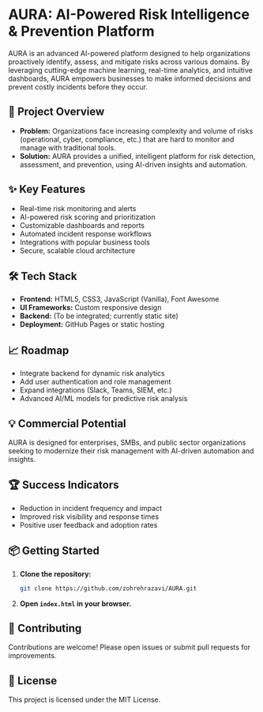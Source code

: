# AURA: AI-Powered Risk Intelligence & Prevention Platform

AURA is an advanced AI-powered platform designed to help organizations proactively identify, assess, and mitigate risks across various domains. By leveraging cutting-edge machine learning, real-time analytics, and intuitive dashboards, AURA empowers businesses to make informed decisions and prevent costly incidents before they occur.

## 🚀 Project Overview

- **Problem:** Organizations face increasing complexity and volume of risks (operational, cyber, compliance, etc.) that are hard to monitor and manage with traditional tools.
- **Solution:** AURA provides a unified, intelligent platform for risk detection, assessment, and prevention, using AI-driven insights and automation.

## ✨ Key Features

- Real-time risk monitoring and alerts
- AI-powered risk scoring and prioritization
- Customizable dashboards and reports
- Automated incident response workflows
- Integrations with popular business tools
- Secure, scalable cloud architecture

## 🛠️ Tech Stack

- **Frontend:** HTML5, CSS3, JavaScript (Vanilla), Font Awesome
- **UI Frameworks:** Custom responsive design
- **Backend:** (To be integrated; currently static site)
- **Deployment:** GitHub Pages or static hosting

## 📈 Roadmap

- Integrate backend for dynamic risk analytics
- Add user authentication and role management
- Expand integrations (Slack, Teams, SIEM, etc.)
- Advanced AI/ML models for predictive risk analysis

## 💡 Commercial Potential

AURA is designed for enterprises, SMBs, and public sector organizations seeking to modernize their risk management with AI-driven automation and insights.

## 🏆 Success Indicators

- Reduction in incident frequency and impact
- Improved risk visibility and response times
- Positive user feedback and adoption rates

## 📦 Getting Started

1. **Clone the repository:**
   ```bash
   git clone https://github.com/zohrehrazavi/AURA.git
   ```
2. **Open `index.html` in your browser.**

## 🤝 Contributing

Contributions are welcome! Please open issues or submit pull requests for improvements.

## 📄 License

This project is licensed under the MIT License.
